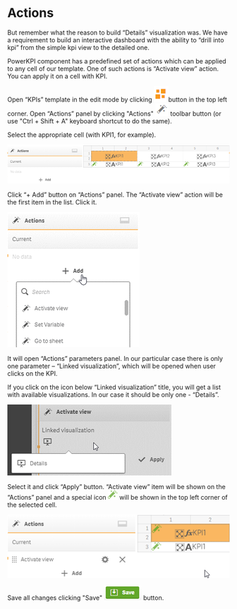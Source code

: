 # Actions

But remember what the reason to build “Details” visualization was. We have a requirement to build an interactive dashboard with the ability to “drill into kpi” from the simple kpi view to the detailed one.

PowerKPI component has a predefined set of actions which can be applied to any cell of our template. One of such actions is “Activate view” action. You can apply it on a cell with KPI.

Open “KPIs” template in the edit mode by clicking ![](../.gitbook/assets/image%20%2812%29.png)button in the top left corner. Open “Actions” panel by clicking "Actions" ![](../.gitbook/assets/image%20%28115%29.png) toolbar button \(or use "Ctrl + Shift + A" keyboard shortcut to do the same\). 

Select the appropriate cell \(with KPI1, for example\).

![](../.gitbook/assets/tutorial34.png)

Click “+ Add” button on “Actions” panel. The “Activate view” action will be the first item in the list. Click it.

![](../.gitbook/assets/tutorial35.png)

It will open “Actions” parameters panel. In our particular case there is only one parameter – “Linked visualization”, which will be opened when user clicks on the KPI.

If you click on the icon below “Linked visualization” title, you will get a list with available visualizations. In our case it should be only one - “Details”.

![](../.gitbook/assets/tutorial36.png)

Select it and click “Apply” button. “Activate view” item will be shown on the “Actions” panel and a special icon ![](../.gitbook/assets/image%20%2841%29.png) will be shown in the top left corner of the selected cell.

![](../.gitbook/assets/tutorial37.png)

Save all changes clicking "Save" ![](../.gitbook/assets/image%20%2816%29.png) button.



